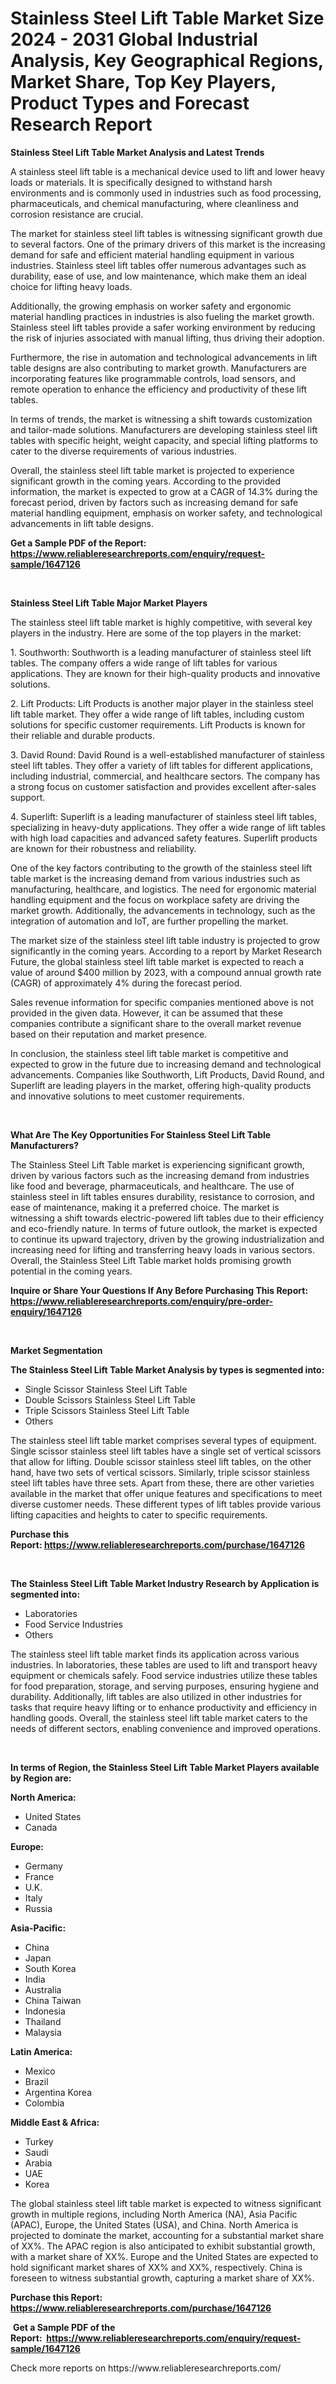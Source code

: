 <p><h1>Stainless Steel Lift Table Market Size 2024 - 2031 Global Industrial Analysis, Key Geographical Regions, Market Share, Top Key Players, Product Types and Forecast Research Report</h1></p><p><strong>Stainless Steel Lift Table Market Analysis and Latest Trends</strong></p>
<p><p>A stainless steel lift table is a mechanical device used to lift and lower heavy loads or materials. It is specifically designed to withstand harsh environments and is commonly used in industries such as food processing, pharmaceuticals, and chemical manufacturing, where cleanliness and corrosion resistance are crucial.</p><p>The market for stainless steel lift tables is witnessing significant growth due to several factors. One of the primary drivers of this market is the increasing demand for safe and efficient material handling equipment in various industries. Stainless steel lift tables offer numerous advantages such as durability, ease of use, and low maintenance, which make them an ideal choice for lifting heavy loads.</p><p>Additionally, the growing emphasis on worker safety and ergonomic material handling practices in industries is also fueling the market growth. Stainless steel lift tables provide a safer working environment by reducing the risk of injuries associated with manual lifting, thus driving their adoption.</p><p>Furthermore, the rise in automation and technological advancements in lift table designs are also contributing to market growth. Manufacturers are incorporating features like programmable controls, load sensors, and remote operation to enhance the efficiency and productivity of these lift tables.</p><p>In terms of trends, the market is witnessing a shift towards customization and tailor-made solutions. Manufacturers are developing stainless steel lift tables with specific height, weight capacity, and special lifting platforms to cater to the diverse requirements of various industries.</p><p>Overall, the stainless steel lift table market is projected to experience significant growth in the coming years. According to the provided information, the market is expected to grow at a CAGR of 14.3% during the forecast period, driven by factors such as increasing demand for safe material handling equipment, emphasis on worker safety, and technological advancements in lift table designs.</p></p>
<p><strong>Get a Sample PDF of the Report:&nbsp; <a href="https://www.reliableresearchreports.com/enquiry/request-sample/1647126">https://www.reliableresearchreports.com/enquiry/request-sample/1647126</a></strong></p>
<p>&nbsp;</p>
<p><strong>Stainless Steel Lift Table Major Market Players</strong></p>
<p><p>The stainless steel lift table market is highly competitive, with several key players in the industry. Here are some of the top players in the market:</p><p>1. Southworth: Southworth is a leading manufacturer of stainless steel lift tables. The company offers a wide range of lift tables for various applications. They are known for their high-quality products and innovative solutions.</p><p>2. Lift Products: Lift Products is another major player in the stainless steel lift table market. They offer a wide range of lift tables, including custom solutions for specific customer requirements. Lift Products is known for their reliable and durable products.</p><p>3. David Round: David Round is a well-established manufacturer of stainless steel lift tables. They offer a variety of lift tables for different applications, including industrial, commercial, and healthcare sectors. The company has a strong focus on customer satisfaction and provides excellent after-sales support.</p><p>4. Superlift: Superlift is a leading manufacturer of stainless steel lift tables, specializing in heavy-duty applications. They offer a wide range of lift tables with high load capacities and advanced safety features. Superlift products are known for their robustness and reliability.</p><p>One of the key factors contributing to the growth of the stainless steel lift table market is the increasing demand from various industries such as manufacturing, healthcare, and logistics. The need for ergonomic material handling equipment and the focus on workplace safety are driving the market growth. Additionally, the advancements in technology, such as the integration of automation and IoT, are further propelling the market.</p><p>The market size of the stainless steel lift table industry is projected to grow significantly in the coming years. According to a report by Market Research Future, the global stainless steel lift table market is expected to reach a value of around $400 million by 2023, with a compound annual growth rate (CAGR) of approximately 4% during the forecast period.</p><p>Sales revenue information for specific companies mentioned above is not provided in the given data. However, it can be assumed that these companies contribute a significant share to the overall market revenue based on their reputation and market presence.</p><p>In conclusion, the stainless steel lift table market is competitive and expected to grow in the future due to increasing demand and technological advancements. Companies like Southworth, Lift Products, David Round, and Superlift are leading players in the market, offering high-quality products and innovative solutions to meet customer requirements.</p></p>
<p>&nbsp;</p>
<p><strong>What Are The Key Opportunities For Stainless Steel Lift Table Manufacturers?</strong></p>
<p><p>The Stainless Steel Lift Table market is experiencing significant growth, driven by various factors such as the increasing demand from industries like food and beverage, pharmaceuticals, and healthcare. The use of stainless steel in lift tables ensures durability, resistance to corrosion, and ease of maintenance, making it a preferred choice. The market is witnessing a shift towards electric-powered lift tables due to their efficiency and eco-friendly nature. In terms of future outlook, the market is expected to continue its upward trajectory, driven by the growing industrialization and increasing need for lifting and transferring heavy loads in various sectors. Overall, the Stainless Steel Lift Table market holds promising growth potential in the coming years.</p></p>
<p><strong>Inquire or Share Your Questions If Any Before Purchasing This Report: <a href="https://www.reliableresearchreports.com/enquiry/pre-order-enquiry/1647126">https://www.reliableresearchreports.com/enquiry/pre-order-enquiry/1647126</a></strong></p>
<p>&nbsp;</p>
<p><strong>Market Segmentation</strong></p>
<p><strong>The Stainless Steel Lift Table Market Analysis by types is segmented into:</strong></p>
<p><ul><li>Single Scissor Stainless Steel Lift Table</li><li>Double Scissors Stainless Steel Lift Table</li><li>Triple Scissors Stainless Steel Lift Table</li><li>Others</li></ul></p>
<p><p>The stainless steel lift table market comprises several types of equipment. Single scissor stainless steel lift tables have a single set of vertical scissors that allow for lifting. Double scissor stainless steel lift tables, on the other hand, have two sets of vertical scissors. Similarly, triple scissor stainless steel lift tables have three sets. Apart from these, there are other varieties available in the market that offer unique features and specifications to meet diverse customer needs. These different types of lift tables provide various lifting capacities and heights to cater to specific requirements.</p></p>
<p><strong>Purchase this Report:&nbsp;<a href="https://www.reliableresearchreports.com/purchase/1647126">https://www.reliableresearchreports.com/purchase/1647126</a></strong></p>
<p>&nbsp;</p>
<p><strong>The Stainless Steel Lift Table Market Industry Research by Application is segmented into:</strong></p>
<p><ul><li>Laboratories</li><li>Food Service Industries</li><li>Others</li></ul></p>
<p><p>The stainless steel lift table market finds its application across various industries. In laboratories, these tables are used to lift and transport heavy equipment or chemicals safely. Food service industries utilize these tables for food preparation, storage, and serving purposes, ensuring hygiene and durability. Additionally, lift tables are also utilized in other industries for tasks that require heavy lifting or to enhance productivity and efficiency in handling goods. Overall, the stainless steel lift table market caters to the needs of different sectors, enabling convenience and improved operations.</p></p>
<p>&nbsp;</p>
<p><strong>In terms of Region, the Stainless Steel Lift Table Market Players available by Region are:</strong></p>
<p>
    <p> <strong> North America: </strong>
        <ul>
            <li>United States</li>
            <li>Canada</li>
        </ul>
        </p> 
    <p> <strong> Europe: </strong>
        <ul>
            <li>Germany</li>
            <li>France</li>
            <li>U.K.</li>
            <li>Italy</li>
            <li>Russia</li>
        </ul>
        </p> 
    <p> <strong> Asia-Pacific: </strong>
        <ul>
            <li>China</li>
            <li>Japan</li>
            <li>South Korea</li>
            <li>India</li>
            <li>Australia</li>
            <li>China Taiwan</li>
            <li>Indonesia</li>
            <li>Thailand</li>
            <li>Malaysia</li>
        </ul>
        </p> 
    <p> <strong> Latin America: </strong>
        <ul>
            <li>Mexico</li>
            <li>Brazil</li>
            <li>Argentina Korea</li>
            <li>Colombia</li>
        </ul>
        </p> 
    <p> <strong> Middle East & Africa: </strong>
        <ul>
            <li>Turkey</li>
            <li>Saudi</li>
            <li>Arabia</li>
            <li>UAE</li>
            <li>Korea</li>
        </ul>
    </p>
    </p>
<p><p>The global stainless steel lift table market is expected to witness significant growth in multiple regions, including North America (NA), Asia Pacific (APAC), Europe, the United States (USA), and China. North America is projected to dominate the market, accounting for a substantial market share of XX%. The APAC region is also anticipated to exhibit substantial growth, with a market share of XX%. Europe and the United States are expected to hold significant market shares of XX% and XX%, respectively. China is foreseen to witness substantial growth, capturing a market share of XX%.</p></p>
<p><strong>Purchase this Report: <a href="https://www.reliableresearchreports.com/purchase/1647126">https://www.reliableresearchreports.com/purchase/1647126</a></strong></p>
<p>&nbsp;<strong>Get a Sample PDF of the Report:&nbsp;&nbsp;<a href="https://www.reliableresearchreports.com/enquiry/request-sample/1647126">https://www.reliableresearchreports.com/enquiry/request-sample/1647126</a></strong></p>
<p><strong></strong></p>
<p>Check more reports on https://www.reliableresearchreports.com/</p>